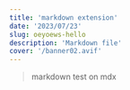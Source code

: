 ```yaml
---
title: 'markdown extension'
date: '2023/07/23'
slug: oeyoews-hello
description: 'Markdown file'
cover: '/banner02.avif'
---
```


> markdown test on mdx
